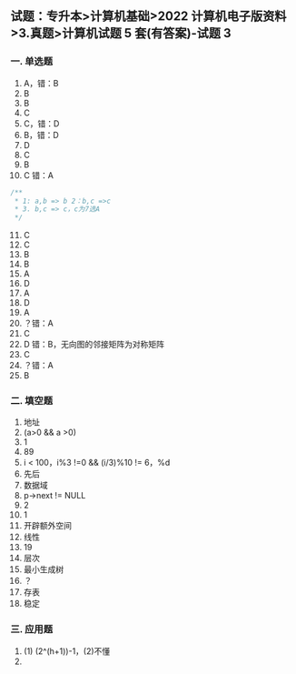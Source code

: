 ## 试题：专升本>计算机基础>2022 计算机电子版资料>3.真题>计算机试题 5 套(有答案)-试题 3

### 一. 单选题

1. A，错：B
2. B
3. B
4. C
5. C，错：D
6. B，错：D
7. D
8. C
9. B
10. C 错：A

```js
/**
 * 1: a,b => b 2：b,c =>c
 * 3. b,c => c，c为7选A
 */
```

11. C
12. C
13. B
14. B
15. A
16. D
17. A
18. D
19. A
20. ？错：A
21. C
22. D 错：B，无向图的邻接矩阵为对称矩阵
23. C
24. ？错：A
25. B

### 二. 填空题

1. 地址
2. (a>0 && a >0)
3. 1
4. 89
5. i < 100，i%3 !=0 && (i/3)%10 != 6，%d
6. 先后
7. 数据域
8. p->next != NULL
9. 2
10. 1
11. 开辟额外空间
12. 线性
13. 19
14. 层次
15. 最小生成树
16. ？
17. 存表
18. 稳定

### 三. 应用题

1. (1) (2^(h+1))-1，(2)不懂
2.
